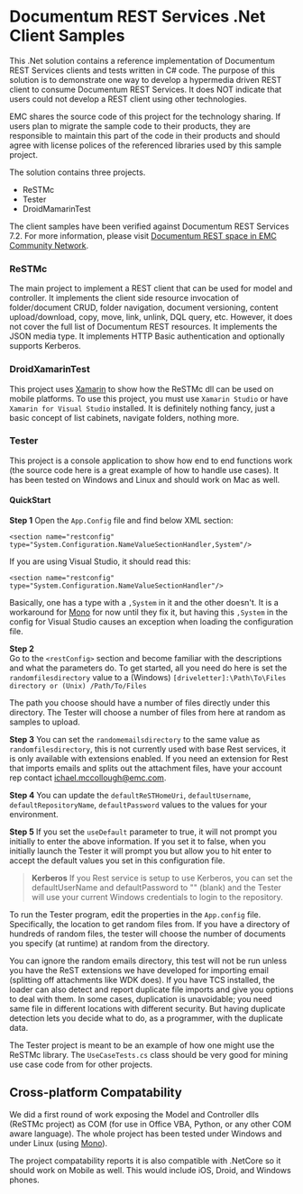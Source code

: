 Documentum REST Services .Net Client Samples
===================

This .Net solution contains a reference implementation of Documentum REST Services clients and tests written in C# code. The purpose of this solution is to demonstrate one way to develop a hypermedia driven REST client to consume Documentum REST Services. It does NOT indicate that users could not develop a REST client using other technologies.

EMC shares the source code of this project for the technology sharing. If users plan to migrate the sample code to their products, they are responsible to maintain this part of the code in their products and should agree with license polices of the referenced libraries used by this sample project.

The solution contains three projects.

- ReSTMc
- Tester
- DroidMamarinTest

The client samples have been verified against Documentum REST Services 7.2. For more information, please visit [Documentum REST space in EMC Community Network](https://community.emc.com/docs/DOC-32266).

### ReSTMc

The main project to implement a REST client that can be used for model and controller. It implements the client side resource invocation of folder/document CRUD, folder navigation, document versioning, content upload/download, copy, move, link, unlink, DQL query, etc. However, it does not cover the full list of Documentum REST resources. It implements the JSON media type. It implements HTTP Basic authentication and optionally supports Kerberos.

### DroidXamarinTest 

This project uses [Xamarin](http://xamarin.com/) to show how the ReSTMc dll can 	be used on mobile platforms. To use this project, you must use `Xamarin Studio` or	have `Xamarin for Visual Studio` installed. It is definitely nothing fancy, just a basic concept of list cabinets, navigate folders, nothing more.

### Tester 

This project is a console application to show how end to end functions work (the source code here is a great example of how to handle use cases). It has been tested on Windows and Linux and should work on Mac as well.
	
#### QuickStart

__Step 1__
Open the `App.Config` file and find below XML section:

    <section name="restconfig" type="System.Configuration.NameValueSectionHandler,System"/>

If you are using Visual Studio, it should read this:

    <section name="restconfig" type="System.Configuration.NameValueSectionHandler"/>

Basically, one has a type with a `,System` in it and the other doesn't. It is a workaround for  [Mono](http://www.mono-project.com/) for now until they fix it, but having this `,System` in the config for Visual Studio causes an exception when loading the configuration file.
		
__Step 2__	
Go to the `<restConfig>` section and become familiar with the descriptions and what the parameters do. To get started, all you need do here is set the `randomfilesdirectory` value to a (Windows) `[driveletter]:\Path\To\Files directory or (Unix) /Path/To/Files`

The path you choose should have a number of files directly under this directory. The Tester will choose a number of files from here at random as samples to upload.

__Step 3__
You can set the `randomemailsdirectory` to the same value as `randomfilesdirectory`, this is not currently used with base Rest services, it is only available with extensions enabled. If you need an extension for Rest that imports emails and splits out the attachment files, have your account rep contact ichael.mccollough@emc.com.

__Step 4__
You can update the `defaultReSTHomeUri`, `defaultUsername`, `defaultRepositoryName`, 	`defaultPassword` values to the values for your environment.

__Step 5__ 
If you set the `useDefault` parameter to true, it will not prompt you initially to enter the above information. If you set it to false, when you initially launch the Tester it will prompt you but allow you to hit enter to accept the default values you set in this configuration file.

> __Kerberos__
		If you Rest service is setup to use Kerberos, you can set the defaultUserName and defaultPassword to "" (blank) and the Tester will use your current Windows credentials to login to the repository.
		
To run the Tester program, edit the properties in the `App.config` file. Specifically, the location to get random files from. If you have a directory of hundreds of random files, the tester will choose the number of documents you specify (at runtime) at random from the directory.

You can ignore the random emails directory, this test will not be run unless you have the ReST extensions we have developed for importing email (splitting off attachments like WDK does). If you have TCS installed, the loader can also detect and report duplicate file imports and give you options to deal with them. In some cases, duplication is unavoidable; you need same file in different locations with different security. But having duplicate detection lets you decide what to do, as a programmer, with the duplicate data.

The Tester project is meant to be an example of how one might use the ReSTMc library. The `UseCaseTests.cs` class should be very good for mining use case code from for other projects.

## Cross-platform Compatability

We did a first round of work exposing the Model and Controller dlls (ReSTMc project) as COM (for use in Office VBA, Python, or any other COM aware language). The whole project has been tested under Windows and under Linux (using [Mono](http://www.mono-project.com/)).

The project compatability reports it is also compatible with .NetCore so it should work on Mobile as well. This
would include iOS, Droid, and Windows phones.


